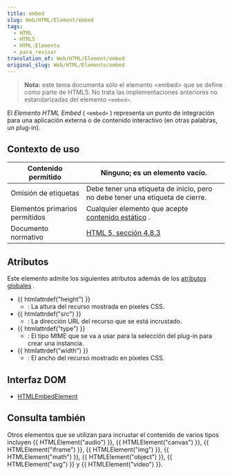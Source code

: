 ```yaml
---
title: embed
slug: Web/HTML/Element/embed
tags:
  - HTML
  - HTML5
  - HTML:Elemento
  - para_revisar
translation_of: Web/HTML/Element/embed
original_slug: Web/HTML/Elemento/embed
---
```


> **Nota:** este tema documenta sólo el elemento \<embed> que se define como parte de HTML5. No trata las implementaciones anteriores no estandarizadas del elemento `<embed>`.

El _Elemento HTML Embed_ ( `<embed>` ) representa un punto de integración para una aplicación externa o de contenido interactivo (en otras palabras, un plug-in).

## Contexto de uso

| Contenido permitido            | Ninguno; es un elemento vacío.                                                                                                                               |
| ------------------------------ | ------------------------------------------------------------------------------------------------------------------------------------------------------------ |
| Omisión de etiquetas           | Debe tener una etiqueta de inicio, pero no debe tener una etiqueta de cierre.                                                                                |
| Elementos primarios permitidos | Cualquier elemento que acepte [contenido estático](/en/HTML/Content_categories#phrasing_content) . |
| Documento normativo            | [HTML 5, sección 4.8.3](http://www.w3.org/TR/html5/the-iframe-element.html#the-embed-element)                                                                |

## Atributos

Este elemento admite los siguientes atributos además de los [atributos globales](/en/HTML/Global_attributes) .

- {{ htmlattrdef("height") }}
  - : La altura del recurso mostrada en píxeles CSS.
- {{ htmlattrdef("src") }}
  - : La dirección URL del recurso que se está incrustado.
- {{ htmlattrdef("type") }}
  - : El tipo MIME que se va a usar para la selección del plug-in para crear una instancia.
- {{ htmlattrdef("width") }}
  - : El ancho del recurso mostrado en píxeles CSS.

## Interfaz DOM

- [HTMLEmbedElement](/en/DOM/HTMLEmbedElement)

## Consulta también

Otros elementos que se utilizan para incrustar el contenido de varios tipos incluyen {{ HTMLElement("audio") }}, {{ HTMLElement("canvas") }}, {{ HTMLElement("iframe") }}, {{ HTMLElement("img") }}, {{ HTMLElement("math") }}, {{ HTMLElement("object") }}, {{ HTMLElement("svg") }} y {{ HTMLElement("video") }}.
